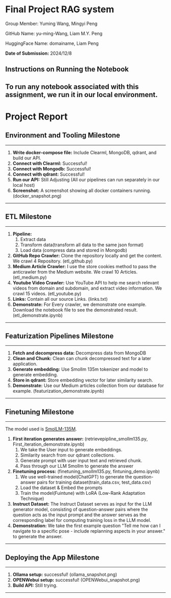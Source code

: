 # Final Project RAG system

Group Member: Yuming Wang, Mingyi Peng

GitHub Name: yu-ming-Wang, Liam M.Y. Peng

HuggingFace Name: domainame, Liam Peng

**Date of Submission:** 2024/12/8

## Instructions on Running the Notebook
To run any notebook associated with this assignment, we run it in our local environment.
---
# Project Report

## Environment and Tooling Milestone
---
1. **Write docker-compose file:** Include Clearml, MongoDB, qdrant, and build our API.
2. **Connect with Clearml:**  Successful!
3. **Connect with Mongodb:** Successful!
4. **Connect with qdrant:** Successful!
5. **Run our API:** Still Adjusting (All our pipelines can run separately in our local host)
6. **Screenshot:** A screenshot showing all docker containers running. (docker_snapshot.png)
---

## ETL Milestone
---
1. **Pipeline:**
   1. Extract data
   2. Transform data(transform all data to the same json format)
   3. Load data (compress data and stored in Mongodb)
2. **GitHub Repo Crawler:** Clone the repository locally and get the content. We crawl 4 Repository.   (etl_github.py)
3. **Medium Article Crawler:** I use the store cookies method to pass the anticrawler from the Medium website. We crawl 10 Articles. (etl_medium.py)
4. **Youtube Video Crawler:** Use YouTube API to help me search relevant videos from domain and subdomain, and extract video information. We crawl 15 videos. (etl_youtube.py)
5. **Links:** Contain all our source Links. (links.txt)
6. **Demonstrate:** For Every crawler, we demonstrate one example. Download the notebook file to see the demonstrated result. (etl_demonstrate.ipynb)
---

## Featurization Pipelines Milestone
---
1. **Fetch and decompress data:** Decompress data from MongoDB
2. **Clean and Chunk:** Clean can chunk decompressed text for a later application.
3. **Generate embedding:** Use Smollm 135m tokenizer and model to generate embedding.
4. **Store in qdrant:** Store embedding vector for later similarity search.
5. **Demonstrate:** Use our Medium articles collection from our database for example. (featurization_demonstrate.ipynb)
---

## Finetuning Milestone  
---
The model used is [SmolLM-135M](https://huggingface.co/HuggingFaceTB/SmolLM-135M).
1. **First iteration generates answer:** (retrievepipline_smollm135.py, First_iteration_demonstrate.ipynb)
   1. We take the User input to generate embeddings. 
   2. Similarity search from our qdrant collections. 
   3. Generate prompt with user input text and retrieved chunk.
   4. Pass through our LLM Smollm to generate the answer
2. **Finetuning process:** (finetuning_smollm135.py, fintuning_demo.ipynb)
   1. We use well-trained model(ChatGPT) to generate the question-answer pairs for training dataset(train_data.csv, test_data.csv)
   2. Load the dataset & Embed the prompts
   3. Train the model(Fuintune) with LoRA (Low-Rank Adaptation Technique)
3. **Instruct Dataset:**
   The Instruct Dataset serves as input for the LLM generator model, consisting of question-answer pairs where the question acts as the input prompt and the answer serves as the corresponding label for computing training loss in the LLM model.
4. **Demonstration:** We take the first example question "Tell me how can I navigate to a specific pose - include replanning aspects in your answer." to generate the answer.
---

## Deploying the App Milestone 
---
1. **Ollama setup:** successful!  (ollama_snapshot.png)
2. **OPENWebui setup:** successful! (OPENWebui_snapshot.png)
3. **Build API:** Still trying. 
---
